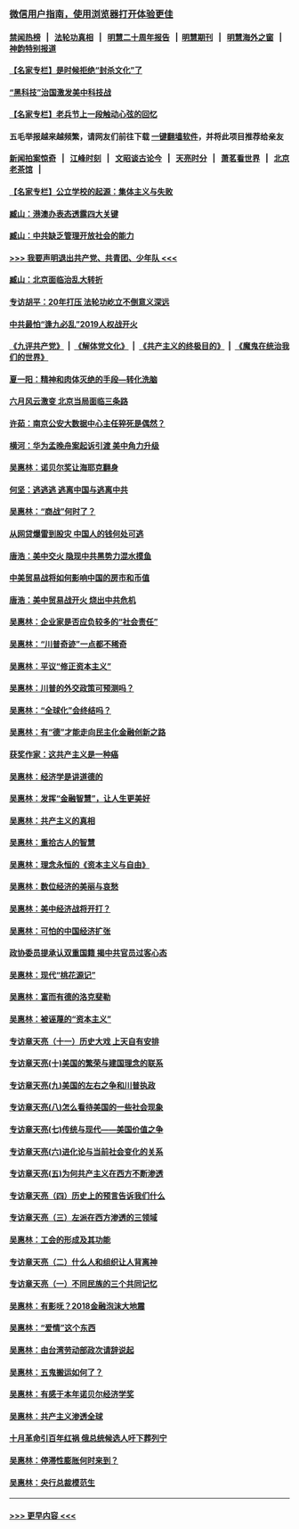 ### [微信用户指南，使用浏览器打开体验更佳](https://github.com/gfw-breaker/banned-news1/blob/master/indexes/wechat-guide.md?t=0)
#### [禁闻热榜](热点新闻.md?t=0)  &nbsp;&nbsp;|&nbsp;&nbsp; [法轮功真相](https://github.com/gfw-breaker/truth/blob/master/README.md?t=0) &nbsp;&nbsp;|&nbsp;&nbsp; [明慧二十周年报告](https://github.com/gfw-breaker/mh-reports/blob/master/README.md?t=0) &nbsp;&nbsp;|&nbsp;&nbsp;[明慧期刊](https://github.com/gfw-breaker/mh-qikan) &nbsp;&nbsp;|&nbsp;&nbsp; [明慧海外之窗](https://github.com/gfw-breaker/mh-news/blob/master/README.md?t=0) &nbsp;&nbsp;|&nbsp;&nbsp; [神韵特别报道](https://github.com/gfw-breaker/mh-news/blob/master/shenyun.md?t=0)
#### [【名家专栏】是时候拒绝“封杀文化”了](../pages/nsc423/n11814093.md?t=02131111) 
#### [“黑科技”治国激发美中科技战](../pages/nsc423/n11638056.md?t=02131111) 
#### [【名家专栏】老兵节上一段触动心弦的回忆](../pages/nsc423/n11646016.md?t=02131111) 
#### 五毛举报越来越频繁，请网友们前往下载 [一键翻墙软件](https://github.com/gfw-breaker/ssr-accounts)，并将此项目推荐给亲友
#### [新闻拍案惊奇](https://github.com/gfw-breaker/banned-news1/blob/master/pages/link4.md) &nbsp;&nbsp;|&nbsp;&nbsp; [江峰时刻](https://github.com/gfw-breaker/banned-news1/blob/master/pages/link4.md) &nbsp;&nbsp;|&nbsp;&nbsp; [文昭谈古论今](https://github.com/gfw-breaker/banned-news1/blob/master/pages/link4.md) &nbsp;&nbsp;|&nbsp;&nbsp; [天亮时分](https://github.com/gfw-breaker/banned-news1/blob/master/pages/link4.md) &nbsp;&nbsp;|&nbsp;&nbsp; [萧茗看世界](https://github.com/gfw-breaker/banned-news1/blob/master/pages/link4.md) &nbsp;&nbsp;|&nbsp;&nbsp; [北京老茶馆](https://github.com/gfw-breaker/banned-news1/blob/master/pages/link4.md) &nbsp;&nbsp;|&nbsp;&nbsp; 
#### [【名家专栏】公立学校的起源：集体主义与失败](../pages/nsc423/n11601833.md?t=02131111) 
#### [臧山：港澳办表态透露四大关键](../pages/nsc423/n11421628.md?t=02131111) 
#### [臧山：中共缺乏管理开放社会的能力](../pages/nsc423/n11407457.md?t=02131111) 
#### [>>> 我要声明退出共产党、共青团、少年队 <<<](https://github.com/begood0513/goodnews/blob/master/quit/letter.md) 
#### [臧山：北京面临治乱大转折](../pages/nsc423/n11406895.md?t=02131111) 
#### [专访胡平：20年打压 法轮功屹立不倒意义深远](../pages/nsc423/n11398800.md?t=02131111) 
#### [中共最怕“逢九必乱”2019人权战开火](../pages/nsc423/n11385248.md?t=02131111) 
#### [《九评共产党》](https://github.com/begood0513/9ping.md/blob/master/README.md) &nbsp;|&nbsp; [《解体党文化》](../../../../jtdwh.md/blob/master/README.md)  &nbsp;|&nbsp; [《共产主义的终极目的》](../../../../gczydzjmd.md/blob/master/README.md) &nbsp;|&nbsp; [《魔鬼在统治我们的世界》](../../../../mgztzwmdsj.md/blob/master/README.md) 
#### [夏一阳：精神和肉体灭绝的手段—转化洗脑](../pages/nsc423/n11368250.md?t=02131111) 
#### [六月风云激变 北京当局面临三条路](../pages/nsc423/n11313668.md?t=02131111) 
#### [许茹：南京公安大数据中心主任猝死是偶然？](../pages/nsc423/n11064744.md?t=02131111) 
#### [横河：华为孟晚舟案起诉引渡 美中角力升级](../pages/nsc423/n11027230.md?t=02131111) 
#### [吴惠林：诺贝尔奖让海耶克翻身](../pages/nsc423/n10890049.md?t=02131111) 
#### [何坚：逃逃逃 逃离中国与逃离中共](../pages/nsc423/n10592891.md?t=02131111) 
#### [吴惠林：“商战”何时了？](../pages/nsc423/n10573558.md?t=02131111) 
#### [从网贷爆雷到股灾 中国人的钱何处可逃](../pages/nsc423/n10572800.md?t=02131111) 
#### [唐浩：美中交火 隐现中共黑势力混水摸鱼](../pages/nsc423/n10544040.md?t=02131111) 
#### [中美贸易战将如何影响中国的房市和币值](../pages/nsc423/n10543697.md?t=02131111) 
#### [唐浩：美中贸易战开火 烧出中共危机](../pages/nsc423/n10540126.md?t=02131111) 
#### [吴惠林：企业家是否应负较多的“社会责任”](../pages/nsc423/n10535022.md?t=02131111) 
#### [吴惠林：“川普奇迹”一点都不稀奇](../pages/nsc423/n10512808.md?t=02131111) 
#### [吴惠林：平议“修正资本主义”](../pages/nsc423/n10495724.md?t=02131111) 
#### [吴惠林：川普的外交政策可预测吗？](../pages/nsc423/n10462387.md?t=02131111) 
#### [吴惠林：“全球化”会终结吗？](../pages/nsc423/n10452838.md?t=02131111) 
#### [吴惠林：有“德”才能走向民主化金融创新之路](../pages/nsc423/n10432292.md?t=02131111) 
#### [获奖作家：这共产主义是一种癌](../pages/nsc423/n10431541.md?t=02131111) 
#### [吴惠林：经济学是讲道德的](../pages/nsc423/n10398014.md?t=02131111) 
#### [吴惠林：发挥“金融智慧”，让人生更美好](../pages/nsc423/n10375019.md?t=02131111) 
#### [吴惠林：共产主义的真相](../pages/nsc423/n10351394.md?t=02131111) 
#### [吴惠林：重拾古人的智慧](../pages/nsc423/n10337691.md?t=02131111) 
#### [吴惠林：理念永恒的《资本主义与自由》](../pages/nsc423/n10316274.md?t=02131111) 
#### [吴惠林：数位经济的美丽与哀愁](../pages/nsc423/n10292946.md?t=02131111) 
#### [吴惠林：美中经济战将开打？](../pages/nsc423/n10258825.md?t=02131111) 
#### [吴惠林：可怕的中国经济扩张](../pages/nsc423/n10219147.md?t=02131111) 
#### [政协委员提承认双重国籍 揭中共官员过客心态](../pages/nsc423/n10208809.md?t=02131111) 
#### [吴惠林：现代“桃花源记”](../pages/nsc423/n10185234.md?t=02131111) 
#### [吴惠林：富而有德的洛克斐勒](../pages/nsc423/n10142264.md?t=02131111) 
#### [吴惠林：被诬蔑的“资本主义”](../pages/nsc423/n10124816.md?t=02131111) 
#### [专访章天亮（十一）历史大戏 上天自有安排](../pages/nsc423/n10094905.md?t=02131111) 
#### [专访章天亮(十)美国的繁荣与建国理念的联系](../pages/nsc423/n10094899.md?t=02131111) 
#### [专访章天亮(九)美国的左右之争和川普执政](../pages/nsc423/n10094889.md?t=02131111) 
#### [专访章天亮(八)怎么看待美国的一些社会现象](../pages/nsc423/n10094857.md?t=02131111) 
#### [专访章天亮(七)传统与现代——美国价值之争](../pages/nsc423/n10093140.md?t=02131111) 
#### [专访章天亮(六)进化论与当前社会变化的关系](../pages/nsc423/n10092036.md?t=02131111) 
#### [专访章天亮(五)为何共产主义在西方不断渗透](../pages/nsc423/n10083620.md?t=02131111) 
#### [专访章天亮（四）历史上的预言告诉我们什么](../pages/nsc423/n10083606.md?t=02131111) 
#### [专访章天亮（三）左派在西方渗透的三领域](../pages/nsc423/n10081115.md?t=02131111) 
#### [吴惠林：工会的形成及其功能](../pages/nsc423/n10080633.md?t=02131111) 
#### [专访章天亮（二）什么人和组织让人背离神](../pages/nsc423/n10076637.md?t=02131111) 
#### [专访章天亮（一）不同民族的三个共同记忆](../pages/nsc423/n10074188.md?t=02131111) 
#### [吴惠林：有影呒？2018金融泡沫大地震](../pages/nsc423/n10040534.md?t=02131111) 
#### [吴惠林：“爱情”这个东西](../pages/nsc423/n10019423.md?t=02131111) 
#### [吴惠林：由台湾劳动部政次请辞说起](../pages/nsc423/n9979679.md?t=02131111) 
#### [吴惠林：五鬼搬运如何了？](../pages/nsc423/n9925338.md?t=02131111) 
#### [吴惠林：有感于本年诺贝尔经济学奖](../pages/nsc423/n9871883.md?t=02131111) 
#### [吴惠林：共产主义渗透全球](../pages/nsc423/n9812748.md?t=02131111) 
#### [十月革命引百年红祸 俄总统候选人吁下葬列宁](../pages/nsc423/n9810182.md?t=02131111) 
#### [吴惠林：停滞性膨胀何时来到？](../pages/nsc423/n9764136.md?t=02131111) 
#### [吴惠林：央行总裁模范生](../pages/nsc423/n9728134.md?t=02131111) 

----
#### [ >>> 更早内容 <<< ](../indexes/nsc423-earlier.md)
